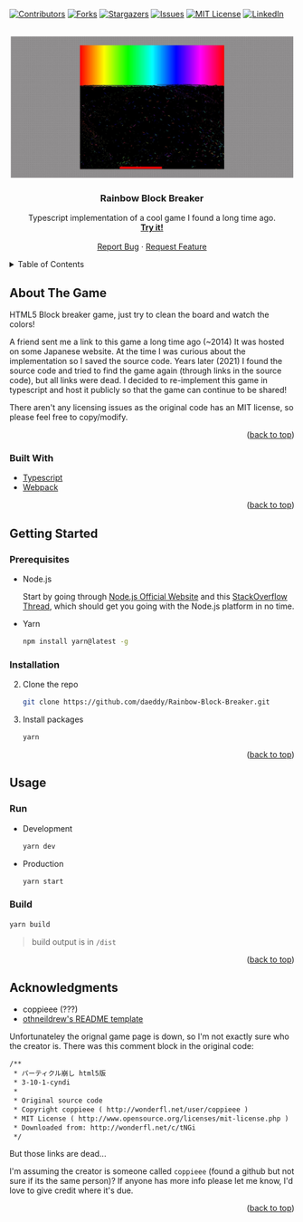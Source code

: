 
<!-- PROJECT SHIELDS -->
[![Contributors][contributors-shield]][contributors-url]
[![Forks][forks-shield]][forks-url]
[![Stargazers][stars-shield]][stars-url]
[![Issues][issues-shield]][issues-url]
[![MIT License][license-shield]][license-url]
[![LinkedIn][linkedin-shield]][linkedin-url]

<!-- PROJECT LOGO -->
<br />
<div align="center">
  <a href="https://github.com/daeddy/Rainbow-Block-Breaker">
    <img src="images/screenshot.jpg" alt="Logo" width="500" height="250">
  </a>

<h3 align="center">Rainbow Block Breaker</h3>
  <p align="center">
    Typescript implementation of a cool game I found a long time ago.
    <br />
    <a href="https://daeddy.github.io" target="_blank"><strong>Try it!</strong></a>
    <br />
    <br />
    <a href="https://github.com/daeddy/Rainbow-Block-Breaker/issues">Report Bug</a>
    ·
    <a href="https://github.com/daeddy/Rainbow-Block-Breaker/issues">Request Feature</a>
  </p>
</div>

<!-- TABLE OF CONTENTS -->
<details>
  <summary>Table of Contents</summary>
  <ol>
    <li>
      <a href="#about-the-project">About The Game</a>
      <ul>
        <li><a href="#built-with">Built With</a></li>
      </ul>
    </li>
    <li>
      <a href="#getting-started">Getting Started</a>
      <ul>
        <li><a href="#prerequisites">Prerequisites</a></li>
        <li><a href="#installation">Installation</a></li>
      </ul>
    </li>
    <li><a href="#usage">Usage</a></li>
    <li><a href="#license">License</a></li>
    <li><a href="#contact">Contact</a></li>
    <li><a href="#acknowledgments">Acknowledgments</a></li>
  </ol>
</details>

<!-- ABOUT THE PROJECT -->
## About The Game

HTML5 Block breaker game, just try to clean the board and watch the colors!

A friend sent me a link to this game a long time ago (~2014) It was hosted on some Japanese website. At the time I was curious about the implementation so I saved the source code. Years later (2021) I found the source code and tried to find the game again (through links in the source code), but all links were dead. I decided to re-implement this game in typescript and host it publicly so that the game can continue to be shared!

There aren't any licensing issues as the original code has an MIT license, so please feel free to copy/modify.

<p align="right">(<a href="#top">back to top</a>)</p>

### Built With

* [Typescript](https://www.typescriptlang.org/)
* [Webpack](https://webpack.js.org/)

<p align="right">(<a href="#top">back to top</a>)</p>

<!-- GETTING STARTED -->
## Getting Started

### Prerequisites
* Node.js
  
  Start by going through [Node.js Official Website](http://nodejs.org/) and this [StackOverflow Thread](http://stackoverflow.com/questions/2353818/how-do-i-get-started-with-node-js), which should get you going with the Node.js platform in no time.

* Yarn
  ```sh
  npm install yarn@latest -g
  ```

### Installation

2. Clone the repo
   ```sh
   git clone https://github.com/daeddy/Rainbow-Block-Breaker.git
   ```
3. Install packages
   ```sh
   yarn
   ```

<p align="right">(<a href="#top">back to top</a>)</p>

<!-- USAGE EXAMPLES -->
## Usage

### Run
* Development
  ```sh
  yarn dev
  ```
* Production
  ```sh
  yarn start
  ```

### Build
  ```sh
  yarn build
  ``` 

  > build output is in `/dist`

<p align="right">(<a href="#top">back to top</a>)</p>


<!-- ACKNOWLEDGMENTS -->
## Acknowledgments
* coppieee (???)
* [othneildrew's README template](https://github.com/othneildrew/Best-README-Template)


Unfortunateley the orignal game page is down, so I'm not exactly sure who the creator is. There was this comment block in the original code:
```
/**
 * パーティクル崩し html5版
 * 3-10-1-cyndi
 *
 * Original source code
 * Copyright coppieee ( http://wonderfl.net/user/coppieee )
 * MIT License ( http://www.opensource.org/licenses/mit-license.php )
 * Downloaded from: http://wonderfl.net/c/tNGi
 */
 ```
 But those links are dead...

 I'm assuming the creator is someone called `coppieee` (found a github but not sure if its the same person)?
 If anyone has more info please let me know, I'd love to give credit where it's due.


<p align="right">(<a href="#top">back to top</a>)</p>

<!-- MARKDOWN LINKS & IMAGES -->
[contributors-shield]: https://img.shields.io/github/contributors/daeddy/Rainbow-Block-Breaker.svg?style=flat&logo=appveyor
[contributors-url]: https://github.com/daeddy/Rainbow-Block-Breaker/graphs/contributors
[forks-shield]: https://img.shields.io/github/forks/daeddy/Rainbow-Block-Breaker.svg?style=flat&logo=appveyor
[forks-url]: https://github.com/daeddy/Rainbow-Block-Breaker/network/members
[stars-shield]: https://img.shields.io/github/stars/daeddy/Rainbow-Block-Breaker.svg?style=flat&logo=appveyor
[stars-url]: https://github.com/daeddy/Rainbow-Block-Breaker/stargazers
[issues-shield]: https://img.shields.io/github/issues/daeddy/Rainbow-Block-Breaker.svg?style=flat&logo=appveyor
[issues-url]: https://github.com/daeddy/Rainbow-Block-Breaker/issues
[license-shield]: https://img.shields.io/github/license/daeddy/Rainbow-Block-Breaker.svg?style=flat&logo=appveyor
[license-url]: https://github.com/daeddy/Rainbow-Block-Breaker/blob/master/LICENSE.txt
[linkedin-shield]: https://img.shields.io/badge/-LinkedIn-black.svg?style=flat&logo=appveyor&logo=linkedin&colorB=555
[linkedin-url]: https://linkedin.com/in/eport030
[product-screenshot]: images/screenshot.jpg
